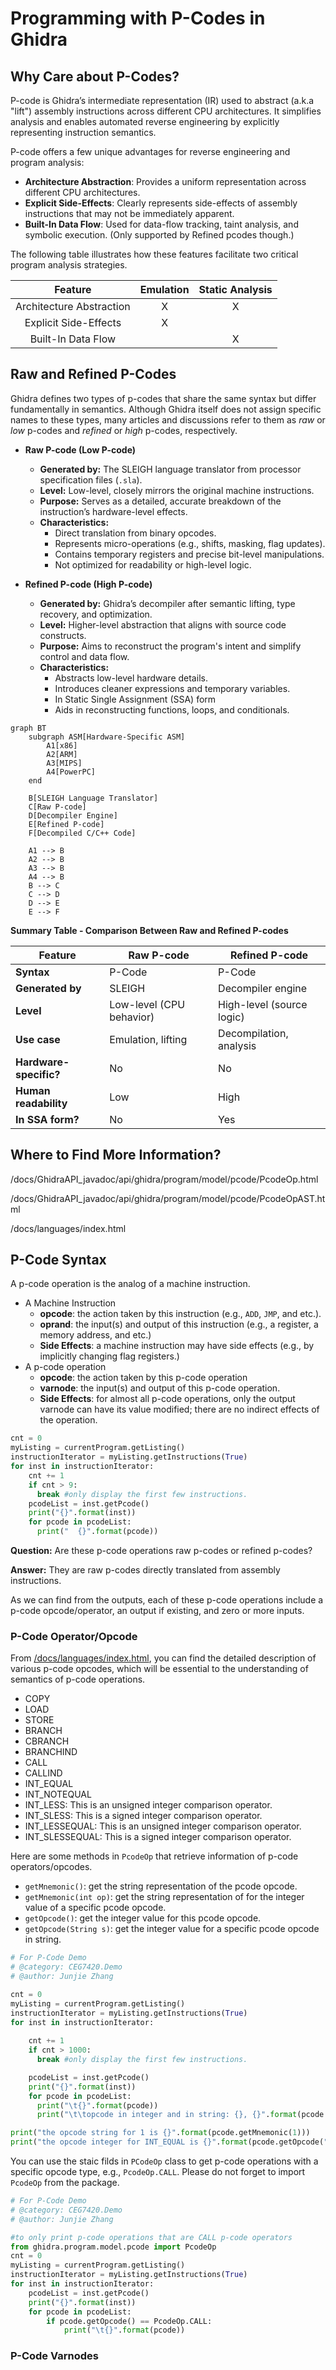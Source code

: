 # **Programming with P-Codes in Ghidra**
## **Why Care about P-Codes?**

P-code is Ghidra’s intermediate representation (IR) used to abstract (a.k.a "lift") assembly instructions across different CPU architectures. It simplifies analysis and enables automated reverse engineering by explicitly representing instruction semantics.


P-code offers a few unique advantages for reverse engineering and program analysis:
+ **Architecture Abstraction**: Provides a uniform representation across different CPU architectures.
+ **Explicit Side-Effects**: Clearly represents side-effects of assembly instructions that may not be immediately apparent.
+ **Built-In Data Flow**: Used for data-flow tracking, taint analysis, and symbolic execution. (Only supported by Refined pcodes though.)

The following table illustrates how these features facilitate two critical program analysis strategies. 

|Feature|Emulation|Static Analysis|
|:---:|:----:|:-----:|
|Architecture Abstraction|X|X|
|Explicit Side-Effects|X||
|Built-In Data Flow||X|

## Raw and Refined P-Codes ##

Ghidra defines two types of p-codes that share the same syntax but differ fundamentally in semantics. Although Ghidra itself does not assign specific names to these types, many articles and discussions refer to them as *raw* or *low* p-codes and *refined* or *high* p-codes, respectively.

+ **Raw P-code (Low P-code)**
  + **Generated by:** The SLEIGH language translator from processor specification files (`.sla`).
  + **Level:** Low-level, closely mirrors the original machine instructions.
  + **Purpose:** Serves as a detailed, accurate breakdown of the instruction’s hardware-level effects.
  + **Characteristics:**
    - Direct translation from binary opcodes.
    - Represents micro-operations (e.g., shifts, masking, flag updates).
    - Contains temporary registers and precise bit-level manipulations.
    - Not optimized for readability or high-level logic.


+ **Refined P-code (High P-code)**
  + **Generated by:** Ghidra’s decompiler after semantic lifting, type recovery, and optimization.
  + **Level:** Higher-level abstraction that aligns with source code constructs.
  + **Purpose:** Aims to reconstruct the program's intent and simplify control and data flow.
  + **Characteristics:**
    - Abstracts low-level hardware details.
    - Introduces cleaner expressions and temporary variables.
    - In Static Single Assignment (SSA) form
    - Aids in reconstructing functions, loops, and conditionals.


```mermaid
graph BT
    subgraph ASM[Hardware-Specific ASM]
        A1[x86]
        A2[ARM]
        A3[MIPS]
        A4[PowerPC]
    end

    B[SLEIGH Language Translator]
    C[Raw P-code]
    D[Decompiler Engine]
    E[Refined P-code]
    F[Decompiled C/C++ Code]

    A1 --> B
    A2 --> B
    A3 --> B
    A4 --> B
    B --> C
    C --> D
    D --> E
    E --> F
```

**Summary Table - Comparison Between Raw and Refined P-codes**

| Feature              | Raw P-code                  | Refined P-code              |
|----------------------|-----------------------------|-----------------------------|
|**Syntax**| P-Code| P-Code|
| **Generated by**     | SLEIGH                      | Decompiler engine           |
| **Level**            | Low-level (CPU behavior)    | High-level (source logic)   |
| **Use case**         | Emulation, lifting | Decompilation, analysis  |
| **Hardware-specific?** | No                       | No                          |
| **Human readability**| Low                         | High                        |
| **In SSA form?**     | No                   | Yes                      |

## **Where to Find More Information?**

/docs/GhidraAPI_javadoc/api/ghidra/program/model/pcode/PcodeOp.html

/docs/GhidraAPI_javadoc/api/ghidra/program/model/pcode/PcodeOpAST.html

/docs/languages/index.html

## **P-Code Syntax**

A p-code operation is the analog of a machine instruction. 
+ A Machine Instruction
  + **opcode**: the action taken by this instruction (e.g., `ADD`, `JMP`, and etc.). 
  + **oprand**: the input(s) and output of this instruction (e.g., a register, a memory address, and etc.)
  + **Side Effects**: a machine instruction may have side effects (e.g., by implicitly changing flag registers.)
+ A p-code operation
  + **opcode**: the action taken by this p-code operation
  + **varnode**: the input(s) and output of this p-code operation. 
  + **Side Effects**: for almost all p-code operations, only the output varnode can have its value modified; there are no indirect effects of the operation. 

```python
cnt = 0
myListing = currentProgram.getListing()
instructionIterator = myListing.getInstructions(True)
for inst in instructionIterator:
    cnt += 1
    if cnt > 9:
      break #only display the first few instructions. 
    pcodeList = inst.getPcode()
    print("{}".format(inst))
    for pcode in pcodeList:
      print("  {}".format(pcode))
```

**Question:** Are these p-code operations raw p-codes or refined p-codes?

**Answer:** They are raw p-codes directly translated from assembly instructions. 

As we can find from the outputs, each of these p-code operations include a p-code opcode/operator, an output if existing, and zero or more inputs. 

### **P-Code Operator/Opcode**

From [/docs/languages/index.html](https://spinsel.dev/assets/2020-06-17-ghidra-brainfuck-processor-1/ghidra_docs/language_spec/html/pcodedescription.html), you can find the detailed description of various p-code opcodes, which will be essential to the understanding of semantics of p-code operations. 

+ COPY
+ LOAD
+ STORE
+ BRANCH
+ CBRANCH
+ BRANCHIND
+ CALL
+ CALLIND
+ INT_EQUAL
+ INT_NOTEQUAL
+ INT_LESS: This is an unsigned integer comparison operator.
+ INT_SLESS: This is a signed integer comparison operator.
+ INT_LESSEQUAL: This is an unsigned integer comparison operator.
+ INT_SLESSEQUAL: This is a signed integer comparison operator. 

Here are some methods in `PcodeOp` that retrieve information of p-code operators/opcodes. 
+ `getMnemonic()`: get the string representation of the pcode opcode. 
+ `getMnemonic(int op)`: get the string representation of for the integer value of a specific pcode opcode.
+ `getOpcode()`: get the integer value for this pcode opcode. 
+ `getOpcode(String s)`: get the integer value for a specific pcode opcode in string.

```python
# For P-Code Demo
# @category: CEG7420.Demo
# @author: Junjie Zhang

cnt = 0
myListing = currentProgram.getListing()
instructionIterator = myListing.getInstructions(True)
for inst in instructionIterator:
    
    cnt += 1
    if cnt > 1000:
      break #only display the first few instructions. 

    pcodeList = inst.getPcode()
    print("{}".format(inst))
    for pcode in pcodeList:
      print("\t{}".format(pcode))
      print("\t\topcode in integer and in string: {}, {}".format(pcode.getOpcode(), pcode.getMnemonic()))

print("the opcode string for 1 is {}".format(pcode.getMnemonic(1)))
print("the opcode integer for INT_EQUAL is {}".format(pcode.getOpcode("INT_EQUAL")))
```


You can use the staic filds in `PCodeOp` class to get p-code operations with a specific opcode type, e.g., `PcodeOp.CALL`. Please do not forget to import `PcodeOp` from the package.  

```python
# For P-Code Demo
# @category: CEG7420.Demo
# @author: Junjie Zhang

#to only print p-code operations that are CALL p-code operators
from ghidra.program.model.pcode import PcodeOp
cnt = 0
myListing = currentProgram.getListing()
instructionIterator = myListing.getInstructions(True)
for inst in instructionIterator:
    pcodeList = inst.getPcode()
    print("{}".format(inst))
    for pcode in pcodeList:
    	if pcode.getOpcode() == PcodeOp.CALL:
    		print("\t{}".format(pcode))
```



### **P-Code Varnodes**